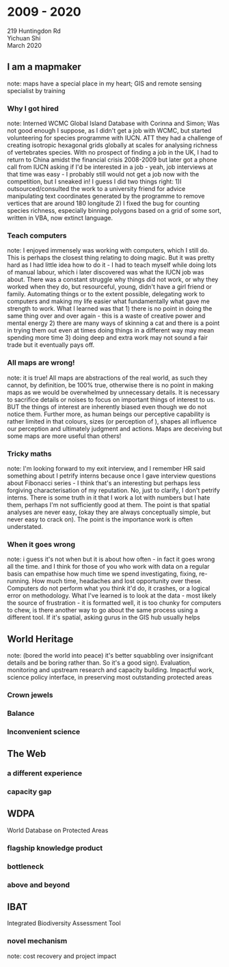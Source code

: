 # 2009 - 2020 
219 Huntingdon Rd <br>
Yichuan Shi <br> March 2020


## I am a mapmaker
note: maps have a special place in my heart; GIS and remote sensing specialist by training

### Why I got hired
note: Interned WCMC Global Island Database with Corinna and Simon; Was not good enough I suppose, as I didn't get a job with WCMC, but started volunteering for species programme with IUCN. ATT they had a challenge of creating isotropic hexagonal grids globally at scales for analysing richness of vertebrates species. With no prospect of finding a job in the UK, I had to return to China amidst the financial crisis 2008-2009 but later got a phone call from IUCN asking if I'd be interested in a job - yeah, job interviews at that time was easy - I probably still would not get a job now with the competition, but I sneaked in! I guess I did two things right: 1)I outsourced/consulted the work to a university friend for advice manipulating text coordinates generated by the programme to remove vertices that are around 180 longitude 2) I fixed the bug for counting species richness, especially binning polygons based on a grid of some sort, written in VBA, now extinct language.

### Teach computers
note: I enjoyed immensely was working with computers, which I still do. This is perhaps the closest thing relating to doing magic. But it was pretty hard as I had little idea how to do it - I had to teach myself while doing lots of manual labour, which i later discovered was what the IUCN job was about. There was a constant struggle why things did not work, or why they worked when they do, but resourceful, young, didn't have a girl friend or family. Automating things or to the extent possible, delegating work to computers and making my life easier what fundamentally what gave me strength to work. What I learned was that 1) there is no point in doing the same thing over and over again - this is a waste of creative power and mental energy 2) there are many ways of skinning a cat and there is a point in trying them out even at times doing things in a different way may mean spending more time 3) doing deep and extra work may not sound a fair trade but it eventually pays off. 

### All maps are wrong!
note: it is true! All maps are abstractions of the real world, as such they cannot, by definition, be 100% true, otherwise there is no point in making maps as we would be overwhelmed by unnecessary details. It is necessary to sacrifice details or noises to focus on important things of interest to us. BUT the things of interest are inherently biased even though we do not notice them. Further more, as human beings our perceptive capability is rather limited in that colours, sizes (or perception of ), shapes all influence our perception and ultimately judgment and actions. Maps are deceiving but some maps are more useful than others!

### Tricky maths
note: I'm looking forward to my exit interview, and I remember HR said something about I petrify interns because once I gave interview questions about Fibonacci series - I think that's an interesting but perhaps less forgiving characterisation of my reputation. No, just to clarify, I don't petrify interns. There is some truth in it that I work a lot with numbers but I hate them, perhaps I'm not sufficiently good at them. The point is that spatial analyses are never easy, (okay they are always conceptually simple, but never easy to crack on). The point is the importance work is often understated.

### When it goes wrong
note: i guess it's not when but it is about how often - in fact it goes wrong all the time. and I think for those of you who work with data on a regular basis can empathise how much time we spend investigating, fixing, re-running. How much time, headaches and lost opportunity over these. Computers do not perform what you think it'd do, it crashes, or a logical error on methodology. What I've learned is to look at the data - most likely the source of frustration - it is formatted well, it is too chunky for computers to chew, is there another way to go about the same process using a different tool. If it's spatial, asking gurus in the GIS hub usually helps


## World Heritage
note: (bored the world into peace) it's better squabbling over insignifcant details and be boring rather than. So it's a good sign). Evaluation, monitoring and upstream research and capacity building. Impactful work, science policy interface, in preserving most outstanding protected areas

### Crown jewels

### Balance

### Inconvenient science


## The Web

### a different experience

### capacity gap


## WDPA
World Database on Protected Areas

### flagship knowledge product

### bottleneck

### above and beyond


## IBAT
Integrated Biodiversity Assessment Tool

### novel mechanism
note: cost recovery and project impact

### 